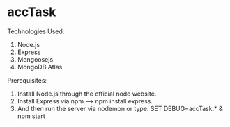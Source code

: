 # accTask

Technologies Used:
1. Node.js
2. Express
3. Mongoosejs
4. MongoDB Atlas

Prerequisites:
1. Install Node.js through the official node website.
2. Install Express via npm --> npm install express.
3. And then run the server via nodemon or type: SET DEBUG=accTask:* & npm start
